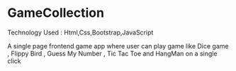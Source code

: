 # GameCollection
Technology Used : Html,Css,Bootstrap,JavaScript

A single page frontend game app where user can play game like Dice game , Flippy Bird , Guess My Number , Tic Tac Toe and HangMan on a single click 
